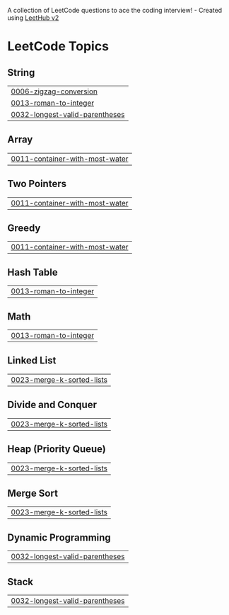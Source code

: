 A collection of LeetCode questions to ace the coding interview! - Created using [LeetHub v2](https://github.com/arunbhardwaj/LeetHub-2.0)
<!---LeetCode Topics Start-->
# LeetCode Topics
## String
|  |
| ------- |
| [0006-zigzag-conversion](https://github.com/karthikeya1151/Placement-classes/tree/master/0006-zigzag-conversion) |
| [0013-roman-to-integer](https://github.com/karthikeya1151/Placement-classes/tree/master/0013-roman-to-integer) |
| [0032-longest-valid-parentheses](https://github.com/karthikeya1151/Placement-classes/tree/master/0032-longest-valid-parentheses) |
## Array
|  |
| ------- |
| [0011-container-with-most-water](https://github.com/karthikeya1151/Placement-classes/tree/master/0011-container-with-most-water) |
## Two Pointers
|  |
| ------- |
| [0011-container-with-most-water](https://github.com/karthikeya1151/Placement-classes/tree/master/0011-container-with-most-water) |
## Greedy
|  |
| ------- |
| [0011-container-with-most-water](https://github.com/karthikeya1151/Placement-classes/tree/master/0011-container-with-most-water) |
## Hash Table
|  |
| ------- |
| [0013-roman-to-integer](https://github.com/karthikeya1151/Placement-classes/tree/master/0013-roman-to-integer) |
## Math
|  |
| ------- |
| [0013-roman-to-integer](https://github.com/karthikeya1151/Placement-classes/tree/master/0013-roman-to-integer) |
## Linked List
|  |
| ------- |
| [0023-merge-k-sorted-lists](https://github.com/karthikeya1151/Placement-classes/tree/master/0023-merge-k-sorted-lists) |
## Divide and Conquer
|  |
| ------- |
| [0023-merge-k-sorted-lists](https://github.com/karthikeya1151/Placement-classes/tree/master/0023-merge-k-sorted-lists) |
## Heap (Priority Queue)
|  |
| ------- |
| [0023-merge-k-sorted-lists](https://github.com/karthikeya1151/Placement-classes/tree/master/0023-merge-k-sorted-lists) |
## Merge Sort
|  |
| ------- |
| [0023-merge-k-sorted-lists](https://github.com/karthikeya1151/Placement-classes/tree/master/0023-merge-k-sorted-lists) |
## Dynamic Programming
|  |
| ------- |
| [0032-longest-valid-parentheses](https://github.com/karthikeya1151/Placement-classes/tree/master/0032-longest-valid-parentheses) |
## Stack
|  |
| ------- |
| [0032-longest-valid-parentheses](https://github.com/karthikeya1151/Placement-classes/tree/master/0032-longest-valid-parentheses) |
<!---LeetCode Topics End-->